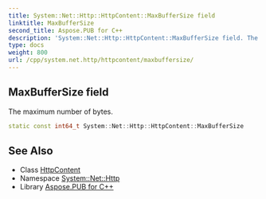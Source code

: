 ```yaml
---
title: System::Net::Http::HttpContent::MaxBufferSize field
linktitle: MaxBufferSize
second_title: Aspose.PUB for C++
description: 'System::Net::Http::HttpContent::MaxBufferSize field. The maximum number of bytes in C++.'
type: docs
weight: 800
url: /cpp/system.net.http/httpcontent/maxbuffersize/
---
```

## MaxBufferSize field


The maximum number of bytes.

```cpp
static const int64_t System::Net::Http::HttpContent::MaxBufferSize
```

## See Also

* Class [HttpContent](../)
* Namespace [System::Net::Http](../../)
* Library [Aspose.PUB for C++](../../../)
